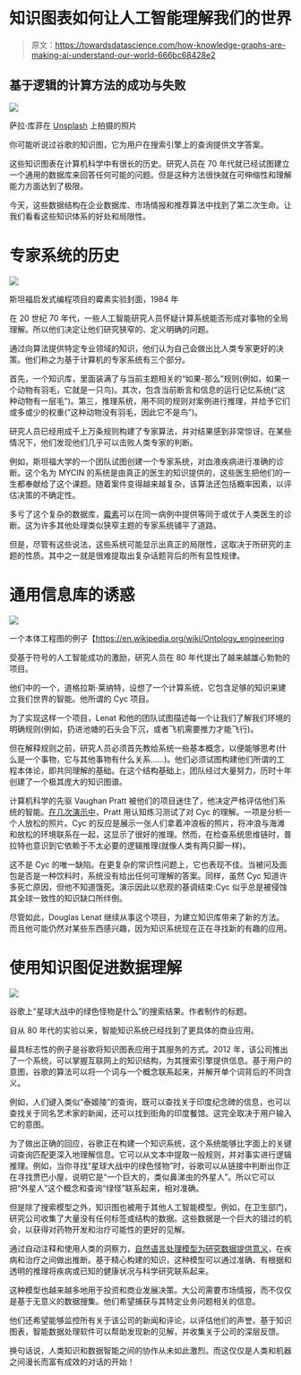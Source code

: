 # 知识图表如何让人工智能理解我们的世界

> 原文：<https://towardsdatascience.com/how-knowledge-graphs-are-making-ai-understand-our-world-666bc68428e2>

## 基于逻辑的计算方法的成功与失败

![](img/d28ca4d44c17cba9a631561032cfe1d9.png)

萨拉·库菲在 [Unsplash](https://unsplash.com/s/photos/word-structure?utm_source=unsplash&utm_medium=referral&utm_content=creditCopyText) 上拍摄的照片

你可能听说过谷歌的知识图，它为用户在搜索引擎上的查询提供文字答案。

这些知识图表在计算机科学中有很长的历史。研究人员在 70 年代就已经试图建立一个通用的数据库来回答任何可能的问题。但是这种方法很快就在可伸缩性和理解能力方面达到了极限。

今天，这些数据结构在企业数据库、市场情报和推荐算法中找到了第二次生命。让我们看看这些知识体系的好处和局限性。

# 专家系统的历史

![](img/632410afa3c96033a8032aed18f3fb28.png)

斯坦福启发式编程项目的霉素实验封面，1984 年

在 20 世纪 70 年代，一些人工智能研究人员怀疑计算系统能否形成对事物的全局理解。所以他们决定让他们研究狭窄的、定义明确的问题。

通过向算法提供特定专业领域的知识，他们认为自己会做出比人类专家更好的决策。他们称之为基于计算机的专家系统有三个部分。

首先，一个知识库，里面装满了与当前主题相关的“如果-那么”规则(例如，如果一个动物有羽毛，它就是一只鸟)。其次，包含当前断言和信息的运行记忆系统(“这种动物有一层毛”)。第三，推理系统，用不同的规则对案例进行推理，并给予它们或多或少的权重(“这种动物没有羽毛，因此它不是鸟”)。

研究人员已经用成千上万条规则构建了专家算法，并对结果感到非常惊讶。在某些情况下，他们发现他们几乎可以击败人类专家的判断。

例如，斯坦福大学的一个团队试图创建一个专家系统，对血液疾病进行准确的诊断。这个名为 MYCIN 的系统是由真正的医生的知识提供的，这些医生把他们的一生都奉献给了这个课题。随着案件变得越来越复杂，该算法还包括概率因素，以评估决策的不确定性。

多亏了这个复杂的数据库，[霉素](https://en.wikipedia.org/wiki/Mycin#:~:text=MYCIN%20was%20an%20early%20backward,antibiotics%20themselves%2C%20as%20many%20antibiotics)可以在同一病例中提供等同于或优于人类医生的诊断。这为许多其他处理类似狭窄主题的专家系统铺平了道路。

但是，尽管有这些说法，这些系统可能显示出真正的局限性，这取决于所研究的主题的性质。其中之一就是很难提取出复杂话题背后的所有显性规律。

# 通用信息库的诱惑

![](img/04dd316c4708b8df4e850d12ed91b64e.png)

一个本体工程图的例子【https://en.wikipedia.org/wiki/Ontology_engineering 

受基于符号的人工智能成功的激励，研究人员在 80 年代提出了越来越雄心勃勃的项目。

他们中的一个，道格拉斯·莱纳特，设想了一个计算系统，它包含足够的知识来建立我们世界的智能。他所谓的 Cyc 项目。

为了实现这样一个项目，Lenat 和他的团队试图描述每一个让我们了解我们环境的明确规则(例如，扔进池塘的石头会下沉，或者飞机需要推力才能飞行)。

但在解释规则之前，研究人员必须首先教给系统一些基本概念，以便能够思考(什么是一个事物，它与其他事物有什么关系……)。他们必须试图构建他们所谓的工程本体论，即共同理解的基础。在这个结构基础上，团队经过大量努力，历时十年创建了一个极其庞大的知识图谱。

计算机科学的先驱 Vaughan Pratt 被他们的项目迷住了，他决定严格评估他们系统的智能。[在几次演示中](http://boole.stanford.edu/cyc.html)，Pratt 用认知练习测试了对 Cyc 的理解。一项是分析一个人放松的照片。Cyc 的反应是展示一张人们拿着冲浪板的照片，将冲浪与海滩和放松的环境联系在一起，这显示了很好的推理。然而，在检查系统思维链时，普拉特也意识到它依赖于不太必要的逻辑推理(就像人类有两只脚一样)。

这不是 Cyc 的唯一缺陷。在更复杂的常识性问题上，它也表现不佳。当被问及面包是否是一种饮料时，系统没有给出任何可理解的答案。同样，虽然 Cyc 知道许多死亡原因，但他不知道饿死。演示因此以悲观的基调结束:Cyc 似乎总是被侵蚀其全球一致性的知识缺口所绊倒。

尽管如此，Douglas Lenat 继续从事这个项目，为建立知识库带来了新的方法。而且他可能仍然对某些东西感兴趣，因为知识系统现在正在寻找新的有趣的应用。

# 使用知识图促进数据理解

![](img/6a5b712515dc510b734b4c6d69966423.png)

谷歌上“星球大战中的绿色怪物是什么”的搜索结果。作者制作的标题。

自从 80 年代的实验以来，智能知识系统已经找到了更具体的商业应用。

最具标志性的例子是谷歌将知识图表应用于其服务的方式。2012 年，该公司推出了一个系统，可以掌握互联网上的知识结构，为其搜索引擎提供信息。基于用户的意图，谷歌的算法可以将一个词与一个概念联系起来，并解开单个词背后的不同含义。

例如，人们键入类似“泰姬陵”的查询，既可以查找关于印度纪念碑的信息，也可以查找关于同名艺术家的新闻，还可以找到街角的印度餐馆。这完全取决于用户输入它的意图。

为了做出正确的回应，谷歌正在构建一个知识系统，这个系统能够比字面上的关键词查询匹配更深入地理解信息。它可以从文本中提取一般规则，并对事实进行逻辑推理。例如，当你寻找“星球大战中的绿色怪物”时，谷歌可以从链接中判断出你正在寻找贾巴小屋，说明它是“一个巨大的，类似鼻涕虫的外星人”。所以它可以把“外星人”这个概念和查询“绿怪”联系起来，相对准确。

但是除了搜索模型之外，知识图也被用于其他人工智能模型。例如，在卫生部门，研究公司收集了大量没有任何标签或结构的数据。这些数据是一个巨大的错过的机会，以获得对药物开发和治疗可能性的更好的见解。

通过自动注释和使用人类的洞察力，[自然语言处理模型为研究数据提供意义](https://www.ontotext.com/blog/knowledge-graphs-and-healthcare/)，在疾病和治疗之间做出推断。基于精心构建的知识，这种模型可以通过准确、有根据和透明的推理将疾病或已知的健康状况与科学研究联系起来。

这种模型也越来越多地用于投资和商业发展决策。大公司需要市场情报，而不仅仅是基于无意义的数据搜集。他们希望捕获与其特定业务问题相关的信息。

他们还希望能够监控所有关于该公司的新闻和评论，以评估他们的声誉。基于知识图表，智能数据处理软件可以帮助发现新的见解，并收集关于公司的深层反馈。

换句话说，人类知识和数据智能之间的协作从未如此激烈。而这仅仅是人类和机器之间漫长而富有成效的对话的开始！